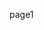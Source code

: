 page1
<validation step="12591743-fa05-4cad-8ced-765201d894f9" />
<validation step="02af62d3-608c-4901-9636-30eca14168b4" />

<inject key="azureaduseremail"/><inject key="azureaduseremail"/>